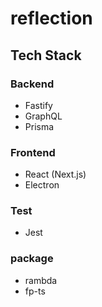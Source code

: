 # reflection

## Tech Stack

### Backend

- Fastify
- GraphQL
- Prisma

### Frontend

- React (Next.js)
- Electron

### Test

- Jest

### package

- rambda
- fp-ts
